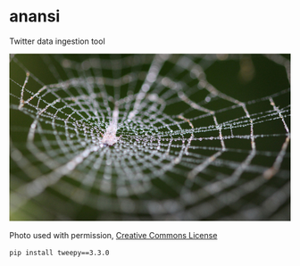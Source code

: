 # anansi
Twitter data ingestion tool

![Spider web with dew](figures/web.jpg)

Photo used with permission, [Creative Commons License](https://www.flickr.com/photos/billdamon/9999441844/in/photolist-geBKFJ-78XWAt-8hH7oD-addhzJ-5wrtoF-5wr2sV-78XYzt-fFDTuR-8hvdn3-8KqGNc-8QEkxD-bUGBet-78XXon-r7YuEB-792QzY-f1YBq2-4MX5RR-58Ew3n-5tMEpu-5Txgvn-NDYxe-aTfp7-5pLcJv-2UegpA-jTcuT4-npTgP-5SC8Xu-6ov6LH-3jLSBu-ahyzqV-8hvke1-uQUXQ-8WkHvV-5h9xdK-BpYn-oqFWid-7XgS1k-7gtg7J-xwsCpx-6ur1W9-6zmQc7-a2UQHo-BEhKC-8dFQ3q-78XXSt-5YZuNX-3nwa1-ahyzLv-7eaaA9-6ozkWf)

```bash
pip install tweepy==3.3.0
```
